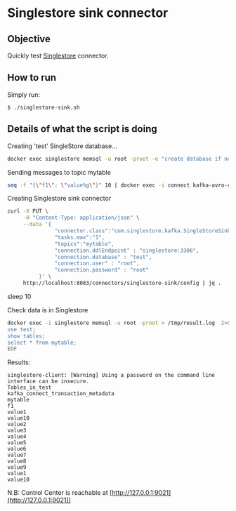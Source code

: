 # Singlestore sink connector

## Objective

Quickly test [Singlestore](https://github.com/memsql/singlestore-kafka-connector) connector.


## How to run

Simply run:

```
$ ./singlestore-sink.sh
```

## Details of what the script is doing


Creating 'test' SingleStore database...

```bash
docker exec singlestore memsql -u root -proot -e "create database if not exists test;"
```

Sending messages to topic mytable

```bash
seq -f "{\"f1\": \"value%g\"}" 10 | docker exec -i connect kafka-avro-console-producer --broker-list broker:9092 --property schema.registry.url=http://schema-registry:8081 --topic mytable --property value.schema='{"type":"record","name":"myrecord","fields":[{"name":"f1","type":"string"}]}'
```

Creating Singlestore sink connector

```bash
curl -X PUT \
     -H "Content-Type: application/json" \
     --data '{
               "connector.class":"com.singlestore.kafka.SingleStoreSinkConnector",
               "tasks.max":"1",
               "topics":"mytable",
               "connection.ddlEndpoint" : "singlestore:3306",
               "connection.database" : "test",
               "connection.user" : "root",
               "connection.password" : "root"
          }' \
     http://localhost:8083/connectors/singlestore-sink/config | jq .
```

sleep 10

Check data is in Singlestore

```bash
docker exec -i singlestore memsql -u root -proot > /tmp/result.log  2>&1 <<-EOF
use test;
show tables;
select * from mytable;
EOF
```

Results:

```
singlestore-client: [Warning] Using a password on the command line interface can be insecure.
Tables_in_test
kafka_connect_transaction_metadata
mytable
f1
value1
value10
value2
value3
value4
value5
value6
value7
value8
value9
value1
value10
```

N.B: Control Center is reachable at [http://127.0.0.1:9021](http://127.0.0.1:9021])
